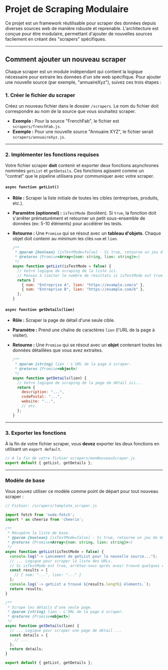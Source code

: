 # Projet de Scraping Modulaire

Ce projet est un framework réutilisable pour scraper des données depuis diverses sources web de manière robuste et reprenable. L'architecture est conçue pour être modulaire, permettant d'ajouter de nouvelles sources facilement en créant des "scrapers" spécifiques.

---

## Comment ajouter un nouveau scraper

Chaque scraper est un module indépendant qui contient la logique nécessaire pour extraire les données d'un site web spécifique. Pour ajouter une nouvelle source (par exemple, "annuaireXyz"), suivez ces trois étapes :

### 1. Créer le fichier du scraper

Créez un nouveau fichier dans le dossier `/scrapers`. Le nom du fichier doit correspondre au nom de la source que vous souhaitez scraper.

-   **Exemple :** Pour la source "FrenchFab", le fichier est `scrapers/frenchFab.js`.
-   **Exemple :** Pour une nouvelle source "Annuaire XYZ", le fichier serait `scrapers/annuaireXyz.js`.

---

### 2. Implémenter les fonctions requises

Votre fichier scraper **doit** contenir et exporter deux fonctions asynchrones nommées `getList` et `getDetails`. Ces fonctions agissent comme un "contrat" que le pipeline utilisera pour communiquer avec votre scraper.

#### `async function getList()`

-   **Rôle :** Scraper la liste initiale de toutes les cibles (entreprises, produits, etc.).
-   **Paramètre (optionnel) :** `isTestMode` (booléen). Si `true`, la fonction doit s'arrêter prématurément et retourner un petit sous-ensemble de données (ex: 5-10 éléments) pour accélérer les tests.
-   **Retourne :** Une `Promise` qui se résout avec un **tableau d'objets**. Chaque objet doit contenir au minimum les clés `nom` et `lien`.

    ```javascript
    /**
     * @param {boolean} [isTestMode=false] - Si true, retourne un jeu de données limité.
     * @returns {Promise<Array<{nom: string, lien: string}>>}
     */
    async function getList(isTestMode = false) {
      // Votre logique de scraping de la liste ici.
      // Pensez à limiter le nombre de résultats si isTestMode est true.
      return [
        { nom: "Entreprise A", lien: "https://example.com/a" },
        { nom: "Entreprise B", lien: "https://example.com/b" },
      ];
    }
    ```

#### `async function getDetails(lien)`

-   **Rôle :** Scraper la page de détail d'une seule cible.
-   **Paramètre :** Prend une chaîne de caractères `lien` (l'URL de la page à visiter).
-   **Retourne :** Une `Promise` qui se résout avec un **objet** contenant toutes les données détaillées que vous avez extraites.

    ```javascript
    /**
     * @param {string} lien - L'URL de la page à scraper.
     * @returns {Promise<object>}
     */
    async function getDetails(lien) {
      // Votre logique de scraping de la page de détail ici...
      return {
        description: "...",
        codePostal: "...",
        website: "...",
        // etc.
      };
    }
    ```

---

### 3. Exporter les fonctions

À la fin de votre fichier scraper, vous **devez** exporter les deux fonctions en utilisant un `export default`.

```javascript
// A la fin de votre fichier scrapers/monNouveauScraper.js
export default { getList, getDetails };
```

---

### Modèle de base

Vous pouvez utiliser ce modèle comme point de départ pour tout nouveau scraper :

```javascript
// Fichier: /scrapers/template_scraper.js

import fetch from 'node-fetch';
import * as cheerio from 'cheerio';

/**
 * Récupère la liste de base.
 * @param {boolean} [isTestMode=false] - Si true, retourne un jeu de données limité.
 * @returns {Promise<Array<{nom: string, lien: string}>>}
 */
async function getList(isTestMode = false) {
  console.log("-> Lancement de getList pour la nouvelle source...");
  // ... Logique pour scraper la liste des URLs.
  // Si isTestMode est true, arrêtez-vous après avoir trouvé quelques éléments.
  const results = [
    // { nom: "...", lien: "..." }
  ];
  console.log(`-> getList a trouvé ${results.length} éléments.`);
  return results;
}

/**
 * Scrape les détails d'une seule page.
 * @param {string} lien - L'URL de la page à scraper.
 * @returns {Promise<object>}
 */
async function getDetails(lien) {
  // ... Logique pour scraper une page de détail ...
  const details = {
    // ...
  };
  return details;
}

export default { getList, getDetails };
```